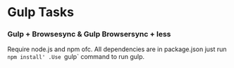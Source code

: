 # Gulp Tasks

### Gulp + Browsesync & Gulp Browsersync + less 
Require node.js and npm ofc. All dependencies are in package.json just run `npm install' .Use `gulp` command to run gulp.